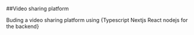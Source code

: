 ##Video sharing platform


Buding a video sharing platform using {Typescript Nextjs React nodejs for the backend}
